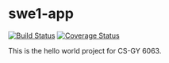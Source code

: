 # swe1-app

[![Build Status](https://app.travis-ci.com/hazenoeasy/swe1-app.svg?branch=master)](https://app.travis-ci.com/hazenoeasy/swe1-app)
[![Coverage Status](https://coveralls.io/repos/github/hazenoeasy/swe1-app/badge.svg?branch=master)](https://coveralls.io/github/hazenoeasy/swe1-app?branch=master)

This is the hello world project for CS-GY 6063.
